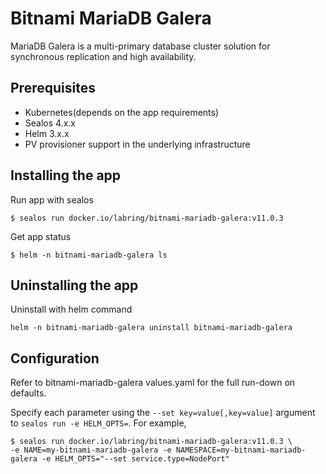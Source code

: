 # Bitnami MariaDB Galera

MariaDB Galera is a multi-primary database cluster solution for synchronous replication and high availability.

## Prerequisites

- Kubernetes(depends on the app requirements)
- Sealos 4.x.x
- Helm 3.x.x
- PV provisioner support in the underlying infrastructure

## Installing the app

Run app with sealos

```shell
$ sealos run docker.io/labring/bitnami-mariadb-galera:v11.0.3
```

Get app status

```shell
$ helm -n bitnami-mariadb-galera ls
```

## Uninstalling the app

Uninstall with helm command

```shell
helm -n bitnami-mariadb-galera uninstall bitnami-mariadb-galera
```

## Configuration

Refer to bitnami-mariadb-galera values.yaml for the full run-down on defaults.

Specify each parameter using the `--set key=value[,key=value]` argument to `sealos run -e HELM_OPTS=`. For example,

```shell
$ sealos run docker.io/labring/bitnami-mariadb-galera:v11.0.3 \
-e NAME=my-bitnami-mariadb-galera -e NAMESPACE=my-bitnami-mariadb-galera -e HELM_OPTS="--set service.type=NodePort"
```
